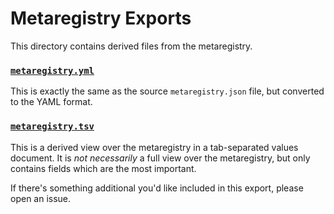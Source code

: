 # Metaregistry Exports

This directory contains derived files from the metaregistry.

### [`metaregistry.yml`](metaregistry.yml)

This is exactly the same as the source `metaregistry.json` file, but converted
to the YAML format.

### [`metaregistry.tsv`](metaregistry.tsv)

This is a derived view over the metaregistry in a tab-separated values document.
It is *not necessarily* a full view over the metaregistry, but only contains
fields which are the most important.

If there's something additional you'd like included in this export, please open
an issue.
